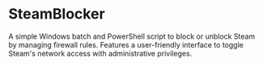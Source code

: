 # SteamBlocker
A simple Windows batch and PowerShell script to block or unblock Steam by managing firewall rules. Features a user-friendly interface to toggle Steam's network access with administrative privileges.
